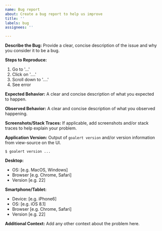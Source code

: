 ```yaml
---
name: Bug report
about: Create a bug report to help us improve
title: ''
labels: bug
assignees: ''

---
```


<!--
Please search existing issues to avoid creating duplicates. 
If the matter is security related, please send an email to support@goalert.me instead.
-->

**Describe the Bug:**
Provide a clear, concise description of the issue and why you consider it to be a bug.

**Steps to Reproduce:**
1. Go to '...'
2. Click on '....'
3. Scroll down to '....'
4. See error

**Expected Behavior:**
A clear and concise description of what you expected to happen.

**Observed Behavior:**
A clear and concise description of what you observed happening.

**Screenshots/Stack Traces:**
If applicable, add screenshots and/or stack traces to help explain your problem.

**Application Version:**
Output of `goalert version` and/or version information from view-source on the UI.

`
$ goalert version
...
`

**Desktop:**
 - OS: [e.g. MacOS, Windows]
 - Browser [e.g. Chrome, Safari]
 - Version [e.g. 22]

**Smartphone/Tablet:**
 - Device: [e.g. iPhone6]
 - OS: [e.g. iOS 8.1]
 - Browser [e.g. Chrome, Safari]
 - Version [e.g. 22]

**Additional Context:**
Add any other context about the problem here.

